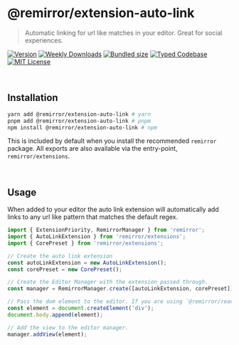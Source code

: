 # @remirror/extension-auto-link

> Automatic linking for url like matches in your editor. Great for social experiences.

[![Version][version]][npm] [![Weekly Downloads][downloads-badge]][npm] [![Bundled size][size-badge]][size] [![Typed Codebase][typescript]](#) [![MIT License][license]](#)

[version]: https://flat.badgen.net/npm/v/@remirror/extension-auto-link/next
[npm]: https://npmjs.com/package/@remirror/extension-auto-link/v/next
[license]: https://flat.badgen.net/badge/license/MIT/purple
[size]: https://bundlephobia.com/result?p=@remirror/extension-auto-link
[size-badge]: https://flat.badgen.net/bundlephobia/minzip/@remirror/extension-auto-link
[typescript]: https://flat.badgen.net/badge/icon/TypeScript?icon=typescript&label
[downloads-badge]: https://badgen.net/npm/dw/@remirror/extension-auto-link/red?icon=npm

<br />

## Installation

```bash
yarn add @remirror/extension-auto-link # yarn
pnpm add @remirror/extension-auto-link # pnpm
npm install @remirror/extension-auto-link # npm
```

This is included by default when you install the recommended `remirror` package. All exports are also available via the entry-point, `remirror/extensions`.

<br />

## Usage

When added to your editor the auto link extension will automatically add links to any url like pattern that matches the default regex.

```ts
import { ExtensionPriority, RemirrorManager } from 'remirror';
import { AutoLinkExtension } from 'remirror/extensions';
import { CorePreset } from 'remirror/extensions';

// Create the auto link extension
const autoLinkExtension = new AutoLinkExtension();
const corePreset = new CorePreset();

// Create the Editor Manager with the extension passed through.
const manager = RemirrorManager.create([autoLinkExtension, corePreset]);

// Pass the dom element to the editor. If you are using `@remirror/react` this is done for you.
const element = document.createElement('div');
document.body.append(element);

// Add the view to the editor manager.
manager.addView(element);
```

<br />
